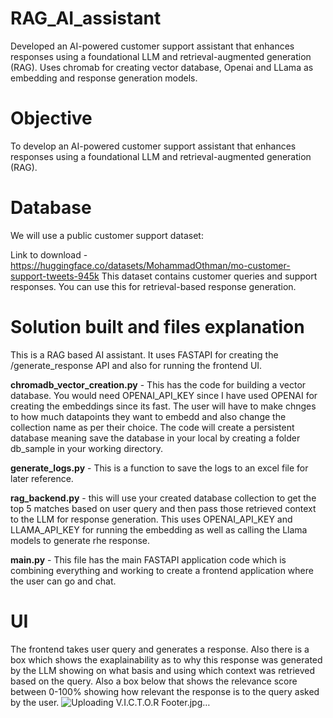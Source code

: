 # RAG_AI_assistant
Developed an AI-powered customer support assistant that enhances responses using a foundational LLM and retrieval-augmented generation (RAG). Uses chromab for creating vector database, Openai and LLama as embedding and response generation models.

# Objective
To develop an AI-powered customer support assistant that enhances responses using a foundational LLM and retrieval-augmented generation (RAG).

# Database
We will use a public customer support dataset:

Link to download - https://huggingface.co/datasets/MohammadOthman/mo-customer-support-tweets-945k
This dataset contains customer queries and support responses. You can use this for retrieval-based response generation.

# Solution built and files explanation
This is a RAG based AI assistant. It uses FASTAPI for creating the /generate_response API and also for running the frontend UI. 


**chromadb_vector_creation.py** - This has the code for building a vector database. You would need OPENAI_API_KEY since I have used OPENAI for creating the embeddings since its fast. 
The user will have to make chnges to how much datapoints they want to embedd and also change the collection name as per their choice. The code will create a persistent database meaning save the database in your local by creating a folder db_sample in your working directory.

**generate_logs.py** - This is a function to save the logs to an excel file for later reference. 

**rag_backend.py** - this will use your created database collection to get the top 5 matches based on user query and then pass those retrieved context to the LLM for response generation. This uses OPENAI_API_KEY and LLAMA_API_KEY for running the embedding as well as calling the Llama models to generate rhe response.

**main.py** - This file has the main FASTAPI application code which is combining everything and working to create a frontend application where the user can go and chat. 

# UI 

The frontend takes user query and generates a response. Also there is a box which shows the exaplainability as to why this response was generated by the LLM showing on what basis and using which context was retrieved based on the query. Also a box below that shows the relevance score between 0-100% showing how relevant the response is to the query asked by the user. 
![Uploading V.I.C.T.O.R Footer.jpg…]()
